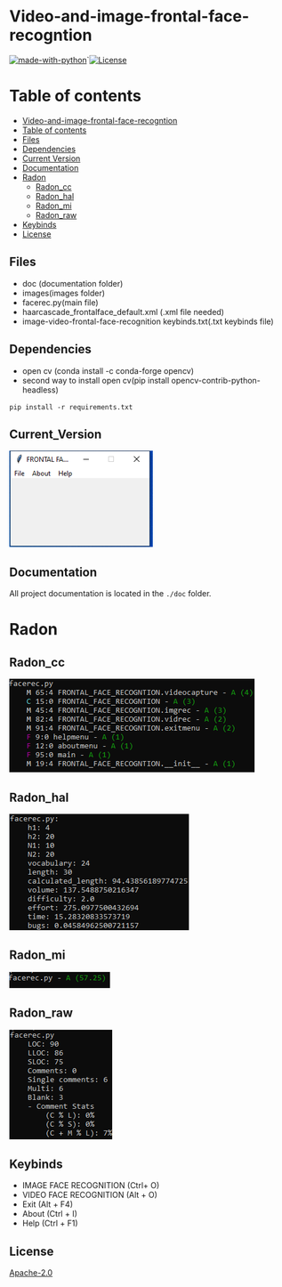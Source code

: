 # Video-and-image-frontal-face-recogntion

[![made-with-python](https://img.shields.io/badge/Made%20with-Python-1f425f.svg)](https://www.python.org/)`[![License](https://img.shields.io/badge/License-Apache%202.0-blue.svg)](https://opensource.org/licenses/Apache-2.0)

# Table of contents

<!--ts-->
  * [Video-and-image-frontal-face-recogntion](#video-and-image-frontal-face-recogntion)
  * [Table of contents](#Table_of_contents)
  * [Files](#Files)
  * [Dependencies](#Dependencies)
  * [Current Version](#Current_Version)
  * [Documentation](#Documentation)
  * [Radon](#Radon)
    * [Radon_cc](#Radon_cc)
    * [Radon_hal](#Radon_hal)
    * [Radon_mi](#Radon_mi)
    * [Radon_raw](#Radon_raw)
  * [Keybinds](#Keybinds)
  * [License](#License)
<!--ts-->


## Files

<ul>
 <li> doc (documentation folder) </li>
 <li> images(images folder) </li>
 <li> facerec.py(main file) </li>
 <li> haarcascade_frontalface_default.xml (.xml file needed) </li>
 <li> image-video-frontal-face-recognition keybinds.txt(.txt keybinds file) </li>
</ul>

## Dependencies

<ul>
  <li> open cv (conda install -c conda-forge opencv) </li>
  <li> second way to install open cv(pip install opencv-contrib-python-headless) </li>
</ul>

```shell
pip install -r requirements.txt
```

## Current_Version

<p><img src ="images/video and image frontal face rec.png" title = "Image-Video frontal face recognition Version"/> </p>

## Documentation

All project documentation is located in the `./doc`  folder.


# Radon

## Radon_cc

<p><img src = "images/video and image frontal face rec radon cc.png" title = "video and image frontal face recognition radon cc"/> </p>

## Radon_hal

<p><img src = "images/video and image frontal face rec radon hal.png" title = "video and image frontal face recognition radon hal"/> </p>

## Radon_mi

<p><img src = "images/video and image frontal face rec radon mi.png" title = "video and image frontal face recognition radon mi"/> </p>

## Radon_raw

<p><img src = "images/video and image frontal face rec radon raw.png" title = "video and image frontal face recognition radon raw"/> </p>


## Keybinds

<ul>
 <li> IMAGE FACE RECOGNITION (Ctrl+ O) </li>
 <li> VIDEO FACE RECOGNITION (Alt + O) </li>
 <li> Exit (Alt + F4) </li>
 <li> About (Ctrl + I) </li>
 <li> Help (Ctrl + F1) </li>
</ul>



## License

[Apache-2.0](https://choosealicense.com/licenses/apache-2.0/)

